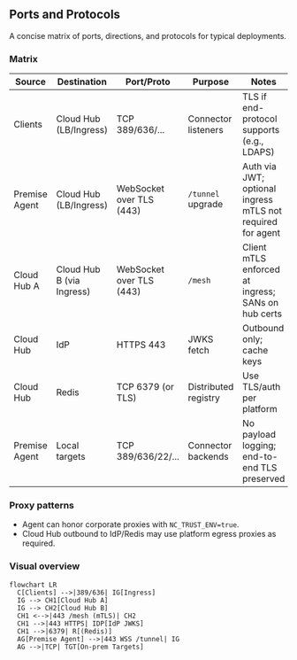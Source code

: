 ## Ports and Protocols

A concise matrix of ports, directions, and protocols for typical deployments.

### Matrix

| Source | Destination | Port/Proto | Purpose | Notes |
|---|---|---|---|---|
| Clients | Cloud Hub (LB/Ingress) | TCP 389/636/... | Connector listeners | TLS if end-protocol supports (e.g., LDAPS) |
| Premise Agent | Cloud Hub (LB/Ingress) | WebSocket over TLS (443) | `/tunnel` upgrade | Auth via JWT; optional ingress mTLS not required for agent |
| Cloud Hub A | Cloud Hub B (via Ingress) | WebSocket over TLS (443) | `/mesh` | Client mTLS enforced at ingress; SANs on hub certs |
| Cloud Hub | IdP | HTTPS 443 | JWKS fetch | Outbound only; cache keys |
| Cloud Hub | Redis | TCP 6379 (or TLS) | Distributed registry | Use TLS/auth per platform |
| Premise Agent | Local targets | TCP 389/636/22/... | Connector backends | No payload logging; end-to-end TLS preserved |

### Proxy patterns

- Agent can honor corporate proxies with `NC_TRUST_ENV=true`.
- Cloud Hub outbound to IdP/Redis may use platform egress proxies as required.

### Visual overview

```mermaid
flowchart LR
  C[Clients] -->|389/636| IG[Ingress]
  IG --> CH1[Cloud Hub A]
  IG --> CH2[Cloud Hub B]
  CH1 <-->|443 /mesh (mTLS)| CH2
  CH1 -->|443 HTTPS| IDP[IdP JWKS]
  CH1 -->|6379| R[(Redis)]
  AG[Premise Agent] -->|443 WSS /tunnel| IG
  AG -->|TCP| TGT[On‑prem Targets]
```


